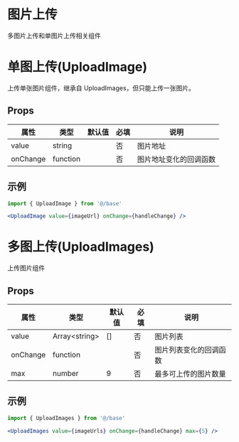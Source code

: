 # 图片上传

多图片上传和单图片上传相关组件

# 单图上传(UploadImage)

上传单张图片组件，继承自 UploadImages，但只能上传一张图片。

## Props

| 属性 | 类型 | 默认值 | 必填 | 说明 |
| ---- | ---- | ------ | ---- | ---- |
| value | string | | 否 | 图片地址 |
| onChange | function | | 否 | 图片地址变化的回调函数 |

## 示例

```jsx
import { UploadImage } from '@/base'

<UploadImage value={imageUrl} onChange={handleChange} />
```

# 多图上传(UploadImages)

上传图片组件

## Props

| 属性 | 类型 | 默认值 | 必填 | 说明 |
| ---- | ---- | ------ | ---- | ---- |
| value | Array&lt;string&gt; | [] | 否 | 图片列表 |
| onChange | function | | 否 | 图片列表变化的回调函数 |
| max | number | 9 | 否 | 最多可上传的图片数量 |

## 示例

```jsx
import { UploadImages } from '@/base'

<UploadImages value={imageUrls} onChange={handleChange} max={5} />
```

